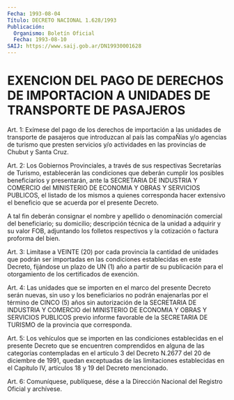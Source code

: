 ```yaml
---
Fecha: 1993-08-04
Título: DECRETO NACIONAL 1.628/1993
Publicación:
  Organismo: Boletín Oficial
  Fecha: 1993-08-10
SAIJ: https://www.saij.gob.ar/DN19930001628
---
```

# EXENCION DEL PAGO DE DERECHOS DE IMPORTACION A UNIDADES DE TRANSPORTE DE PASAJEROS

<a id="1"></a>
Art.  1: Exímese del pago de los derechos de importación a las unidades de  transporte  de  pasajeros  que introduzcan al país las compaÑías  y/o  agencias  de  turismo  que  presten  servicios  y/o actividades en las provincias de Chubut y Santa Cruz.

<a id="2"></a>
Art. 2: Los Gobiernos Provinciales, a través de sus respectivas Secretarías  de  Turismo,  establecerán las condiciones que deberán cumplir  los  posibles  beneficiarios    y   presentarán,  ante  la SECRETARIA  DE INDUSTRIA Y COMERCIO del MINISTERIO  DE  ECONOMIA  Y OBRAS Y SERVICIOS  PUBLICOS,  el  listado  de  los mismos a quienes corresponda  hacer  extensivo el beneficio que se  acuerda  por  el presente Decreto.

A tal fin deberán consignar  el  nombre  y  apellido o denominación comercial  del beneficiario; su domicilio; descripción  técnica  de la unidad a  adquirir  y  su  valor  FOB,  adjuntando  los folletos respectivos    y   la  cotización  o  factura  proforma  del  bien.

<a id="3"></a>
Art.  3: Limítase a VEINTE (20) por cada provincia la cantidad de  unidades    que   podrán  ser  importadas  en  las  condiciones establecidas en este Decreto,  fijándose  un  plazo de UN (1) año a partir de su publicación para el otorgamiento de  los  certificados de exención.

<a id="4"></a>
Art.  4: Las unidades que se importen en el marco del presente Decreto serán  nuevas,  sin  uso  y  los  beneficiarios  no  podrán enajenarlas  por  el término de CINCO (5) años sin autorización  de la SECRETARIA DE INDUSTRIA  Y COMERCIO del MINISTERIO DE ECONOMIA Y OBRAS  Y  SERVICIOS  PUBLICOS  previo    informe  favorable  de  la SECRETARIA DE TURISMO de la provincia que corresponda.

<a id="5"></a>
Art.  5:  Los  vehículos  que  se  importen en las condiciones establecidas en el presente Decreto que se  encuentren comprendidos en  alguna  de  las categorías contempladas en el  artículo  3  del Decreto N.2677 del  20  de diciembre de 1991, quedan exceptuadas de las limitaciones establecidas  en el Capítulo IV, artículos 18 y 19 del Decreto mencionado.

<a id="6"></a>
Art.  6: Comuníquese, publíquese, dése a la Dirección Nacional del Registro Oficial y archívese.